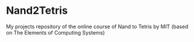 # Nand2Tetris
My projects repository of the online course of Nand to Tetris by MIT (based on The Elements of Computing Systems)
